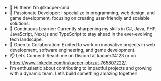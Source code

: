 - 👋 Hi there! I’m @kacper-cmd
- 🚀 Passionate Developer: I specialize in programming, web design, and game development, focusing on creating user-friendly and scalable solutions.
- 🌱  Continuous Learner: Currently sharpening my skills in C#, Java, PHP, JavaScript, Next.js and TypeScript to stay ahead in the ever-evolving tech landscape.
- 💼 Open to Collaboration: Excited to work on innovative projects in web development, software engineering, and game development.
- 📫 Let’s Connect: Reach me on Discord at kacper#4123 or on https://www.linkedin.com/in/kacper-obrzut-765807222/.
- I’m enthusiastic about contributing to impactful projects and growing with a dynamic team. Let’s build something amazing together!

<!---
kacper-cmd/kacper-cmd is a ✨ special ✨ repository because its `README.md` (this file) appears on your GitHub profile.
You can click the Preview link to take a look at your changes.
--->
